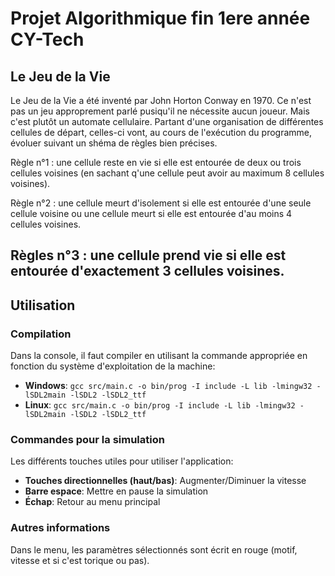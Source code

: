 # Projet Algorithmique fin 1ere année CY-Tech

## Le Jeu de la Vie

Le Jeu de la Vie a été inventé par John Horton Conway en 1970. Ce n'est pas un jeu approprement parlé pusiqu'il ne nécessite aucun joueur. Mais c'est plutôt un automate cellulaire. Partant d'une organisation de différentes cellules de départ, celles-ci vont, au cours de l'exécution du programme, évoluer suivant un shéma de règles bien précises.

Règle n°1 : une cellule reste en vie si elle est entourée de deux ou trois cellules voisines (en sachant q'une cellule peut avoir au maximum 8 cellules voisines).

Règle n°2 : une cellule meurt d'isolement si elle est entourée d'une seule cellule voisine ou une cellule meurt si elle est entourée d'au moins 4 cellules voisines.

Règles n°3 : une cellule prend vie si elle est entourée d'exactement 3 cellules voisines.
------------------------------------------------------------------------------------
## Utilisation

### Compilation

Dans la console, il faut compiler en utilisant la commande appropriée en fonction du système d'exploitation de la machine:
* **Windows**: `gcc src/main.c -o bin/prog -I include -L lib -lmingw32 -lSDL2main -lSDL2 -lSDL2_ttf`
* **Linux**: `gcc src/main.c -o bin/prog -I include -L lib -lmingw32 -lSDL2main -lSDL2 -lSDL2_ttf`

### Commandes pour la simulation

Les différents touches utiles pour utiliser l'application:
* **Touches directionnelles (haut/bas)**: Augmenter/Diminuer la vitesse
* **Barre espace**: Mettre en pause la simulation
* **Échap**: Retour au menu principal

### Autres informations

Dans le menu, les paramètres sélectionnés sont écrit en rouge (motif, vitesse et si c'est torique ou pas).
